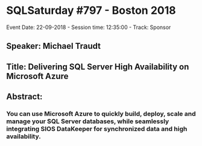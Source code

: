 # SQLSaturday #797 - Boston 2018
Event Date: 22-09-2018 - Session time: 12:35:00 - Track: Sponsor
## Speaker: Michael Traudt
## Title: Delivering SQL Server High Availability on Microsoft Azure
## Abstract:
### You can use Microsoft Azure to quickly build, deploy, scale and manage your SQL Server databases, while seamlessly integrating SIOS DataKeeper for synchronized data and high availability.
